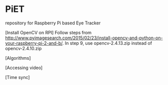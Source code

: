 # PiET
repository for Raspberry Pi based Eye Tracker

[Install OpenCV on RPI]
Follow steps from http://www.pyimagesearch.com/2015/02/23/install-opencv-and-python-on-your-raspberry-pi-2-and-b/.
In step 9, use opencv-2.4.13.zip instead of opencv-2.4.10.zip

[Algorithms]

[Accessing video] 

[Time sync]
